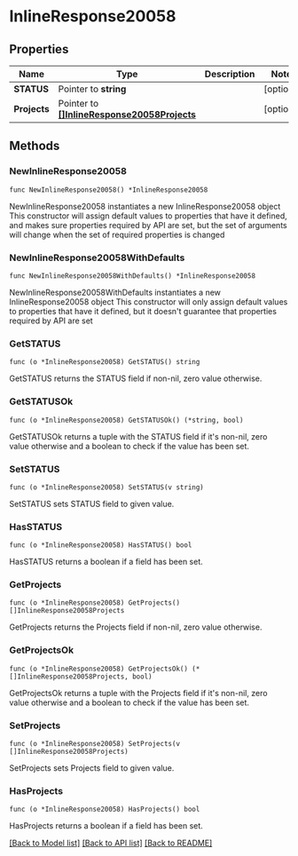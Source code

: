 # InlineResponse20058

## Properties

Name | Type | Description | Notes
------------ | ------------- | ------------- | -------------
**STATUS** | Pointer to **string** |  | [optional] 
**Projects** | Pointer to [**[]InlineResponse20058Projects**](InlineResponse20058Projects.md) |  | [optional] 

## Methods

### NewInlineResponse20058

`func NewInlineResponse20058() *InlineResponse20058`

NewInlineResponse20058 instantiates a new InlineResponse20058 object
This constructor will assign default values to properties that have it defined,
and makes sure properties required by API are set, but the set of arguments
will change when the set of required properties is changed

### NewInlineResponse20058WithDefaults

`func NewInlineResponse20058WithDefaults() *InlineResponse20058`

NewInlineResponse20058WithDefaults instantiates a new InlineResponse20058 object
This constructor will only assign default values to properties that have it defined,
but it doesn't guarantee that properties required by API are set

### GetSTATUS

`func (o *InlineResponse20058) GetSTATUS() string`

GetSTATUS returns the STATUS field if non-nil, zero value otherwise.

### GetSTATUSOk

`func (o *InlineResponse20058) GetSTATUSOk() (*string, bool)`

GetSTATUSOk returns a tuple with the STATUS field if it's non-nil, zero value otherwise
and a boolean to check if the value has been set.

### SetSTATUS

`func (o *InlineResponse20058) SetSTATUS(v string)`

SetSTATUS sets STATUS field to given value.

### HasSTATUS

`func (o *InlineResponse20058) HasSTATUS() bool`

HasSTATUS returns a boolean if a field has been set.

### GetProjects

`func (o *InlineResponse20058) GetProjects() []InlineResponse20058Projects`

GetProjects returns the Projects field if non-nil, zero value otherwise.

### GetProjectsOk

`func (o *InlineResponse20058) GetProjectsOk() (*[]InlineResponse20058Projects, bool)`

GetProjectsOk returns a tuple with the Projects field if it's non-nil, zero value otherwise
and a boolean to check if the value has been set.

### SetProjects

`func (o *InlineResponse20058) SetProjects(v []InlineResponse20058Projects)`

SetProjects sets Projects field to given value.

### HasProjects

`func (o *InlineResponse20058) HasProjects() bool`

HasProjects returns a boolean if a field has been set.


[[Back to Model list]](../README.md#documentation-for-models) [[Back to API list]](../README.md#documentation-for-api-endpoints) [[Back to README]](../README.md)


